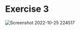 # Exercise 3

![Screenshot 2022-10-25 224517](https://user-images.githubusercontent.com/101790331/197867778-65b2cbef-6acb-442d-9117-58cf24ffca1a.png)


